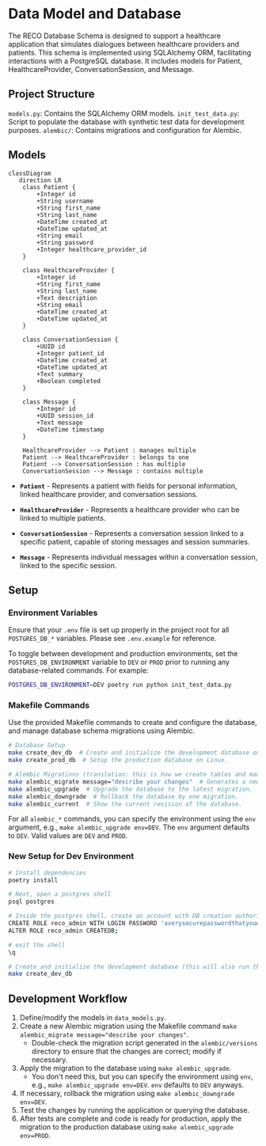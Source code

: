 # Data Model and Database

The RECO Database Schema is designed to support a healthcare application that simulates dialogues between healthcare providers and patients. This schema is implemented using SQLAlchemy ORM, facilitating interactions with a PostgreSQL database. It includes models for Patient, HealthcareProvider, ConversationSession, and Message.

## Project Structure

`models.py`: Contains the SQLAlchemy ORM models.
`init_test_data.py`: Script to populate the database with synthetic test data for development purposes.
`alembic/`: Contains migrations and configuration for Alembic.

## Models

```mermaid
classDiagram
   direction LR
    class Patient {
        +Integer id
        +String username
        +String first_name
        +String last_name
        +DateTime created_at
        +DateTime updated_at
        +String email
        +String password
        +Integer healthcare_provider_id
    }

    class HealthcareProvider {
        +Integer id
        +String first_name
        +String last_name
        +Text description
        +String email
        +DateTime created_at
        +DateTime updated_at
    }

    class ConversationSession {
        +UUID id
        +Integer patient_id
        +DateTime created_at
        +DateTime updated_at
        +Text summary
        +Boolean completed
    }

    class Message {
        +Integer id
        +UUID session_id
        +Text message
        +DateTime timestamp
    }

    HealthcareProvider --> Patient : manages multiple
    Patient --> HealthcareProvider : belongs to one
    Patient --> ConversationSession : has multiple
    ConversationSession --> Message : contains multiple
```

- **`Patient`** - Represents a patient with fields for personal information, linked healthcare provider, and conversation sessions.

- **`HealthcareProvider`** - Represents a healthcare provider who can be linked to multiple patients.

- **`ConversationSession`** - Represents a conversation session linked to a specific patient, capable of storing messages and session summaries.

- **`Message`** - Represents individual messages within a conversation session, linked to the specific session.

## Setup

### Environment Variables

Ensure that your `.env` file is set up properly in the project root for all `POSTGRES_DB_*` variables. Please see `.env.example` for reference.

To toggle between development and production environments, set the `POSTGRES_DB_ENVIRONMENT` variable to `DEV` or `PROD` prior to running any database-related commands. For example:

```sh
POSTGRES_DB_ENVIRONMENT=DEV poetry run python init_test_data.py
```

### Makefile Commands

Use the provided Makefile commands to create and configure the database, and manage database schema migrations using Alembic.

```sh
# Database Setup
make create_dev_db  # Create and initialize the development database on MacOS.
make create_prod_db  # Setup the production database on Linux.

# Alembic Migrations (translation: this is how we create tables and manage schema changes)
make alembic_migrate message="describe your changes"  # Generates a new Alembic migration.
make alembic_upgrade  # Upgrade the database to the latest migration.
make alembic_downgrade  # Rollback the database by one migration.
make alembic_current  # Show the current revision of the database.
```

For all `alembic_*` commands, you can specify the environment using the `env` argument, e.g., `make alembic_upgrade env=DEV`. The `env` argument defaults to `DEV`. Valid values are `DEV` and `PROD`.

### New Setup for Dev Environment

```sh
# Install dependencies
poetry install

# Next, open a postgres shell
psql postgres

# Inside the postgres shell, create an account with DB creation authorization
CREATE ROLE reco_admin WITH LOGIN PASSWORD 'averysecurepasswordthatyouwillneverguess';
ALTER ROLE reco_admin CREATEDB;

# exit the shell
\q

# Create and initialize the development database (this will also run the Alembic migrations and add fake test data)
make create_dev_db
```

## Development Workflow

1. Define/modify the models in `data_models.py`.
2. Create a new Alembic migration using the Makefile command `make alembic_migrate message="describe your changes"`.
   - Double-check the migration script generated in the `alembic/versions` directory to ensure that the changes are correct; modify if necessary.
3. Apply the migration to the database using `make alembic_upgrade`.
   - You don't need this, but you can specify the environment using `env`, e.g., `make alembic_upgrade env=DEV`. `env` defaults to `DEV` anyways.
4. If necessary, rollback the migration using `make alembic_downgrade env=DEV`.
5. Test the changes by running the application or querying the database.
6. After tests are complete and code is ready for production, apply the migration to the production database using `make alembic_upgrade env=PROD`.
